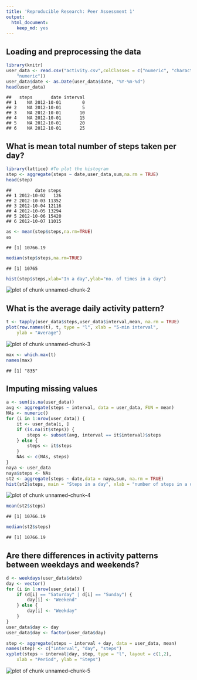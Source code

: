 ```yaml
---
title: 'Reproducible Research: Peer Assessment 1'
output:
  html_document:
    keep_md: yes
---
```



## Loading and preprocessing the data

```r
library(knitr) 
user_data <- read.csv("activity.csv",colClasses = c("numeric", "character", 
    "numeric"))
user_data$date <- as.Date(user_data$date, "%Y-%m-%d")
head(user_data)
```

```
##   steps       date interval
## 1    NA 2012-10-01        0
## 2    NA 2012-10-01        5
## 3    NA 2012-10-01       10
## 4    NA 2012-10-01       15
## 5    NA 2012-10-01       20
## 6    NA 2012-10-01       25
```


## What is mean total number of steps taken per day?

```r
library(lattice) #To plot the histogram
step <- aggregate(steps ~ date,user_data,sum,na.rm = TRUE)
head(step)
```

```
##         date steps
## 1 2012-10-02   126
## 2 2012-10-03 11352
## 3 2012-10-04 12116
## 4 2012-10-05 13294
## 5 2012-10-06 15420
## 6 2012-10-07 11015
```

```r
as <- mean(step$steps,na.rm=TRUE)
as
```

```
## [1] 10766.19
```

```r
median(step$steps,na.rm=TRUE)
```

```
## [1] 10765
```

```r
hist(step$steps,xlab="In a day",ylab="no. of times in a day")
```

![plot of chunk unnamed-chunk-2](figure/unnamed-chunk-2-1.png) 


## What is the average daily activity pattern?

```r
t <- tapply(user_data$steps,user_data$interval,mean, na.rm = TRUE)
plot(row.names(t), t, type = "l", xlab = "5-min interval", 
    ylab = "Average")
```

![plot of chunk unnamed-chunk-3](figure/unnamed-chunk-3-1.png) 

```r
max <- which.max(t)
names(max)
```

```
## [1] "835"
```


## Imputing missing values

```r
a <- sum(is.na(user_data))
avg <- aggregate(steps ~ interval, data = user_data, FUN = mean)
NAs <- numeric()
for (i in 1:nrow(user_data)) {
    it <- user_data[i, ]
    if (is.na(it$steps)) {
        steps <- subset(avg, interval == it$interval)$steps
    } else {
        steps <- it$steps
    }
    NAs <- c(NAs, steps)
}
naya <- user_data
naya$steps <- NAs
st2 <- aggregate(steps ~ date,data = naya,sum, na.rm = TRUE)
hist(st2$steps, main = "Steps in a day", xlab = "number of steps in a day")
```

![plot of chunk unnamed-chunk-4](figure/unnamed-chunk-4-1.png) 

```r
mean(st2$steps)
```

```
## [1] 10766.19
```

```r
median(st2$steps)
```

```
## [1] 10766.19
```

## Are there differences in activity patterns between weekdays and weekends?

```r
d <- weekdays(user_data$date)
day <- vector()
for (i in 1:nrow(user_data)) {
    if (d[i] == "Saturday" | d[i] == "Sunday") {
        day[i] <- "Weekend"
    } else {
        day[i] <- "Weekday"
    }
}
user_data$day <- day
user_data$day <- factor(user_data$day)

step <- aggregate(steps ~ interval + day, data = user_data, mean)
names(step) <- c("interval", "day", "steps")
xyplot(steps ~ interval|day, step, type = "l", layout = c(1,2), 
    xlab = "Period", ylab = "Steps")
```

![plot of chunk unnamed-chunk-5](figure/unnamed-chunk-5-1.png) 

